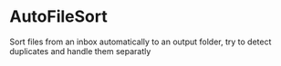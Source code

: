 # AutoFileSort
Sort files from an inbox automatically to an output folder, try to detect duplicates and handle them separatly
